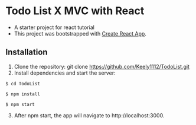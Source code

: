 # Todo List X MVC with React

- A starter project for react tutorial
- This project was bootstrapped with [Create React App](https://github.com/facebook/create-react-app).

## Installation
1. Clone the repository: git clone https://github.com/Keely1112/TodoList.git
1. Install dependencies and start the server:
```
$ cd TodoList
```
```
$ npm install
```
```
$ npm start
```

3. After npm start, the app will navigate to http://localhost:3000.
